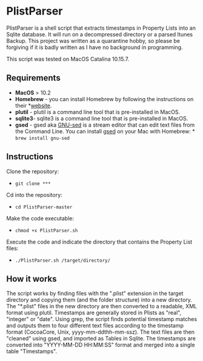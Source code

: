 # PlistParser

PlistParser is a shell script that extracts timestamps in Property Lists into an Sqlite database. It will run on a decompressed directory or a parsed Itunes Backup. This project was written as a quarantine hobby, so please be forgiving if it is badly written as I have no background in programming.

This script was tested on MacOS Catalina 10.15.7. 

## Requirements
- **MacOS** > 10.2
- **Homebrew** - you can install Homebrew by following the instructions on their *[website](https://brew.sh/). 
- **plutil** - plutil is a command line tool that is pre-installed in MacOS. 
- **sqlite3**- sqlite3 is a command line tool that is pre-installed in MacOS. 
- **gsed** - gsed aka [GNU-sed](https://www.gnu.org/software/sed/) is a stream editor that can edit text files from the Command Line. You can install [gsed](https://formulae.brew.sh/formula/gnu-sed) on your Mac with Homebrew: * `brew install gnu-sed`

## Instructions
Clone the repository:
* `git clone ***`

Cd into the repository:
* `cd PlistParser-master`

Make the code executable: 
* `chmod +x PlistParser.sh`

Execute the code and indicate the directory that contains the Property List files: 
* `./PlistParser.sh /target/directory/`

## How it works

The script works by finding files with the ".plist" extension in the target directory and copying them (and the folder structure) into a new directory. The "*.plist" files in the new directory are then converted to a readable, XML format using plutil.
Timestamps are generally stored in Plists as "real", "integer" or "date". Using grep, the script finds potential timestamp matches and outputs them to four different text files according to the timestamp format (CocoaCore, Unix, yyyy-mm-ddthh-mm-ssz). 
The text files are then "cleaned" using gsed, and imported as Tables in Sqlite. The timestamps are converted into "YYYY-MM-DD HH:MM:SS" format and merged into a single table "Timestamps". 
